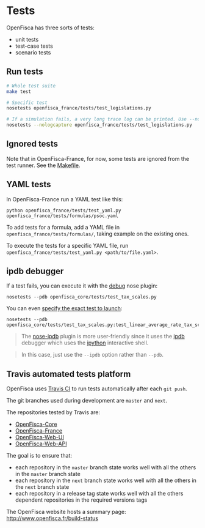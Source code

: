 # Tests

OpenFisca has three sorts of tests:

* unit tests
* test-case tests
* scenario tests

## Run tests

```bash
# Whole test suite
make test

# Specific test
nosetests openfisca_france/tests/test_legislations.py

# If a simulation fails, a very long trace log can be printed. Use --nologcapture to disable it:
nosetests --nologcapture openfisca_france/tests/test_legislations.py
```

## Ignored tests

Note that in OpenFisca-France, for now, some tests are ignored from the test runner. See the [Makefile](https://github.com/openfisca/openfisca-france/blob/master/Makefile).

## YAML tests

In OpenFisca-France run a YAML test like this:

```
python openfisca_france/tests/test_yaml.py openfisca_france/tests/formulas/psoc.yaml
```

To add tests for a formula, add a YAML file in `openfisca_france/tests/formulas/`, taking example on the existing ones.

To execute the tests for a specific YAML file, run `openfisca_france/tests/test_yaml.py <path/to/file.yaml>`.

## ipdb debugger

If a test fails, you can execute it with the [debug](http://nose.readthedocs.org/en/latest/plugins/debug.html) nose plugin:

    nosetests --pdb openfisca_core/tests/test_tax_scales.py

You can even [specify the exact test to launch](http://nose.readthedocs.org/en/latest/usage.html#selecting-tests):

    nosetests --pdb openfisca_core/tests/test_tax_scales.py:test_linear_average_rate_tax_scale

> The [nose-ipdb](https://github.com/flavioamieiro/nose-ipdb/) plugin is more user-friendly since it uses the [ipdb](https://github.com/gotcha/ipdb) debugger which uses the [ipython](http://ipython.org/) interactive shell.

> In this case, just use the `--ipdb` option rather than `--pdb`.

## Travis automated tests platform

OpenFisca uses [Travis CI](https://travis-ci.org/openfisca) to run tests automatically after each `git push`.

The git branches used during development are `master` and `next`.

The repositories tested by Travis are:

* [OpenFisca-Core](https://github.com/openfisca/openfisca-core)
* [OpenFisca-France](https://github.com/openfisca/openfisca-france)
* [OpenFisca-Web-UI](https://github.com/openfisca/openfisca-web-ui)
* [OpenFisca-Web-API](https://github.com/openfisca/openfisca-web-api)

The goal is to ensure that:
* each repository in the `master` branch state works well with all the others in the `master` branch state
* each repository in the `next` branch state works well with all the others in the `next` branch state
* each repository in a release tag state works well with all the others dependent repositories in the required versions tags

The OpenFisca website hosts a summary page: http://www.openfisca.fr/build-status

